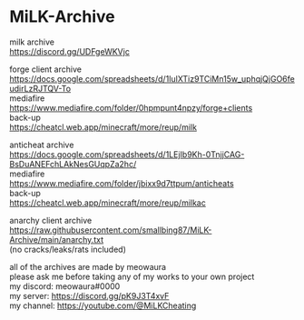 # MiLK-Archive

milk archive  
https://discord.gg/UDFgeWKVjc

forge client archive  
https://docs.google.com/spreadsheets/d/1IulXTiz9TCiMn15w_uphqjQjGO6feudirLzRJTQV-To  
mediafire  
https://www.mediafire.com/folder/0hpmpunt4npzy/forge+clients  
back-up  
https://cheatcl.web.app/minecraft/more/reup/milk

anticheat archive  
https://docs.google.com/spreadsheets/d/1LEjIb9Kh-0TnjjCAG-BsDuANEFchLAkNesGUqpZa2hc/  
mediafire  
https://www.mediafire.com/folder/jbixx9d7ttpum/anticheats  
back-up  
https://cheatcl.web.app/minecraft/more/reup/milkac

anarchy client archive  
https://raw.githubusercontent.com/smallbing87/MiLK-Archive/main/anarchy.txt  
(no cracks/leaks/rats included)  

all of the archives are made by meowaura  
please ask me before taking any of my works to your own project  
my discord: meowaura#0000  
my server: https://discord.gg/pK9J3T4xvF  
my channel: https://youtube.com/@MiLKCheating
